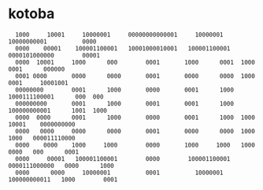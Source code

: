 # kotoba  
      1000     10001     10000001     00000000000001     10000001     10000000001          0000         
      0000    00001    100001100001   10001000010001   100001100001   0000101000000        00001        
      0000  10001     1000      000        0001       1000      0001  1000      0001      000000        
      0001 0000       0000      0000       0001       0000      0000  1000      0001     10001001       
      00000000        0001      1000       0000       0001      1000  1000111100001      000  000       
      000000000       0001      1000       0001       0001      1000  100000000001      1001  1000      
      0000  0000      0001      1000       0000       0001      1000  1000     10001    0000000000      
      0000   0000     0000      0000       0001       0000      0000  1000      1000   000011110000     
      0000    0000    1000     1000        0000       1000     1000   1000      0000   000      0001    
      0000     00001   100001100001        0000        100001100001   0000111000000   0000      1000    
      0000      0000     10000001          0001          10000001     100000000011   1000        0001
